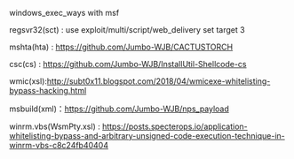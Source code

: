 windows_exec_ways with msf

regsvr32(sct) : use exploit/multi/script/web_delivery set target 3

mshta(hta) : https://github.com/Jumbo-WJB/CACTUSTORCH 

csc(cs) : https://github.com/Jumbo-WJB/InstallUtil-Shellcode-cs


wmic(xsl):http://subt0x11.blogspot.com/2018/04/wmicexe-whitelisting-bypass-hacking.html

msbuild(xml)：https://github.com/Jumbo-WJB/nps_payload

winrm.vbs(WsmPty.xsl) : https://posts.specterops.io/application-whitelisting-bypass-and-arbitrary-unsigned-code-execution-technique-in-winrm-vbs-c8c24fb40404
